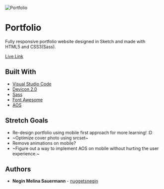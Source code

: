 
![Portfolio](https://i.imgur.com/jbyuzdu.jpg)
# Portfolio
Fully responsive portfolio website designed in Sketch and made with HTML5 and CSS3(Sass).

[Live Link](https://negi.dev)

## Built With

* [Visual Studio Code](https://code.visualstudio.com/) 
* [Devicon 2.0](https://konpa.github.io/devicon/)
* [Sass](https://sass-lang.com/)
* [Font Awesome](https://animista.net/)
* [AOS](https://michalsnik.github.io/aos/)



## Stretch Goals
* Re-design portfolio using mobile first approach for more learning! :D
* ~Optimize cover photo using srcset~
* Remove animations on mobile?
* ~Figure out a way to implement AOS on mobile without hurting the user experience.~

## Authors

* **Negin Melina Sauermann** - [nuggetsnegin](https://github.com/nuggetsnegin)
